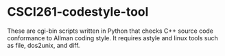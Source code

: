 CSCI261-codestyle-tool
======================

These are cgi-bin scripts written in Python that checks C++ source code conformance to Allman coding style. It requires astyle and linux tools such as file, dos2unix, and diff. 
